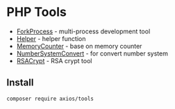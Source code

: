 # PHP Tools

- [ForkProcess](./src/ForkProcess.php) - multi-process development tool
- [Helper](./src/Helper.php) - helper function
- [MemoryCounter](./src/MemoryCounter.php) - base on memory counter
- [NumberSystemConvert](./src/NumberSystemConvert.php) - for convert number system
- [RSACrypt](./src/RSACrypt.php) - RSA crypt tool

## Install

```bash
composer require axios/tools
```
